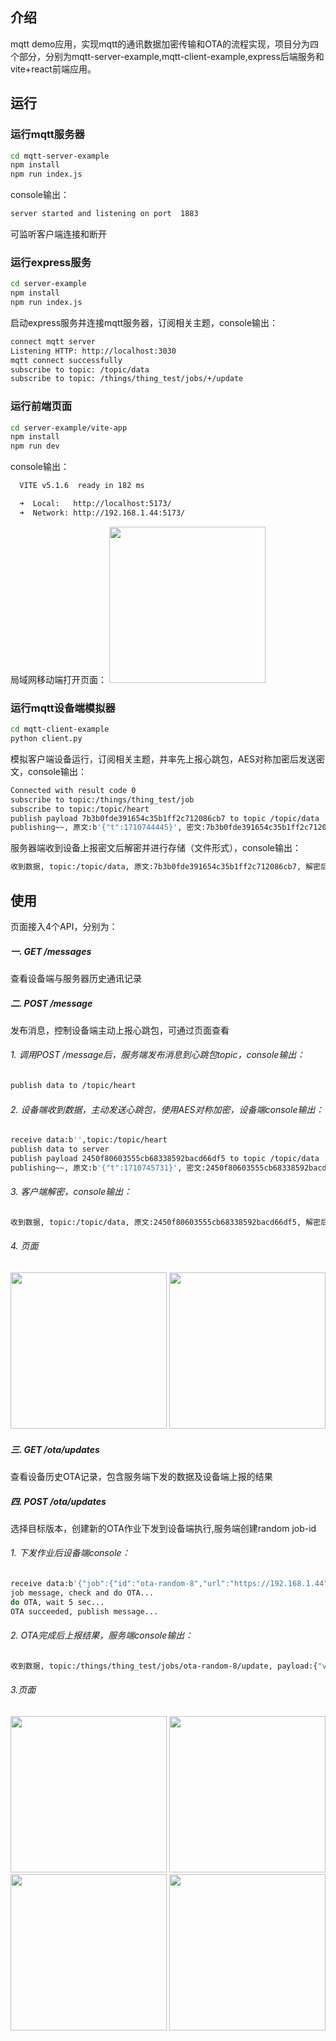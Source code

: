 ## 介绍

mqtt demo应用，实现mqtt的通讯数据加密传输和OTA的流程实现，项目分为四个部分，分别为mqtt-server-example,mqtt-client-example,express后端服务和vite+react前端应用。

## 运行

### 运行mqtt服务器

```bash
cd mqtt-server-example
npm install
npm run index.js
```
console输出：
```bash
server started and listening on port  1883
```
可监听客户端连接和断开

### 运行express服务

```bash
cd server-example
npm install
npm run index.js
```
启动express服务并连接mqtt服务器，订阅相关主题，console输出：
```bash
connect mqtt server
Listening HTTP: http://localhost:3030
mqtt connect successfully
subscribe to topic: /topic/data
subscribe to topic: /things/thing_test/jobs/+/update
```

### 运行前端页面

```bash
cd server-example/vite-app
npm install
npm run dev
```
console输出：
```bash
  VITE v5.1.6  ready in 182 ms

  ➜  Local:   http://localhost:5173/
  ➜  Network: http://192.168.1.44:5173/
```
局域网移动端打开页面：
<img src="https://img-blog.csdnimg.cn/direct/f138d31c79e64598a9f426b338c766bc.jpeg#pic_center" style="width: 250px"/>

### 运行mqtt设备端模拟器

```bash
cd mqtt-client-example
python client.py
```
模拟客户端设备运行，订阅相关主题，并率先上报心跳包，AES对称加密后发送密文，console输出：
```bash
Connected with result code 0
subscribe to topic:/things/thing_test/job
subscribe to topic:/topic/heart
publish payload 7b3b0fde391654c35b1ff2c712086cb7 to topic /topic/data
publishing~~, 原文:b'{"t":1710744445}', 密文:7b3b0fde391654c35b1ff2c712086cb7
```

服务器端收到设备上报密文后解密并进行存储（文件形式），console输出：
```bash
收到数据, topic:/topic/data, 原文:7b3b0fde391654c35b1ff2c712086cb7, 解密后：{"t":1710744445}
```

## 使用
页面接入4个API，分别为：
##### 一. GET /messages
查看设备端与服务器历史通讯记录
##### 二. POST /message
发布消息，控制设备端主动上报心跳包，可通过页面查看

###### 1. 调用POST /message后，服务端发布消息到心跳包topic，console输出：
```bash
publish data to /topic/heart
```
###### 2. 设备端收到数据，主动发送心跳包，使用AES对称加密，设备端console输出：
```bash
receive data:b'',topic:/topic/heart
publish data to server
publish payload 2450f80603555cb68338592bacd66df5 to topic /topic/data
publishing~~, 原文:b'{"t":1710745731}', 密文:2450f80603555cb68338592bacd66df5
```
###### 3. 客户端解密，console输出：
```bash
收到数据, topic:/topic/data, 原文:2450f80603555cb68338592bacd66df5, 解密后：{"t":1710745731}
```
###### 4. 页面
<img src="https://img-blog.csdnimg.cn/direct/453e72fcbb3948f8a4947a5deeca6c41.jpeg#pic_center" style="width: 250px"/>
<img src="https://img-blog.csdnimg.cn/direct/f836bf39280c4056a8a0a7cbd2b6be54.jpeg#pic_center" style="width: 250px"/>

##### 三. GET /ota/updates
查看设备历史OTA记录，包含服务端下发的数据及设备端上报的结果
##### 四. POST /ota/updates
选择目标版本，创建新的OTA作业下发到设备端执行,服务端创建random job-id

###### 1. 下发作业后设备端console：
```bash
receive data:b'{"job":{"id":"ota-random-8","url":"https://192.168.1.44","toVersion":"0.0.2","status":"IN_PROGRESS"}}',topic:/things/thing_test/job
job message, check and do OTA...
do OTA, wait 5 sec...
OTA succeeded, publish message...
```

###### 2. OTA完成后上报结果，服务端console输出：
```bash
收到数据, topic:/things/thing_test/jobs/ota-random-8/update, payload:{"version": "0.0.2", "status": "SUCCEEDED", "ts": 1710745309}
```

###### 3.页面
<img src="https://img-blog.csdnimg.cn/direct/2e17511b16a74883945ecd6bcf9900b9.jpeg#pic_center" style="width: 250px"/>
<img src="https://img-blog.csdnimg.cn/direct/a2fe1c0f59844068beedb3b9de3aa22d.jpeg#pic_center" style="width: 250px"/>
<img src="https://img-blog.csdnimg.cn/direct/a2fe1c0f59844068beedb3b9de3aa22d.jpeg#pic_center" style="width: 250px"/>
<img src="https://img-blog.csdnimg.cn/direct/ed0a42b49cf04a44aa293d394dc2ee6e.jpeg#pic_center" style="width: 250px"/>